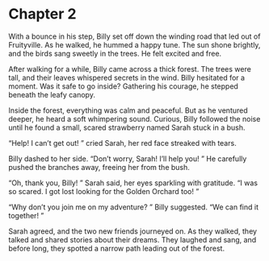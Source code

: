# Chapter 2
With a bounce in his step, Billy set off down the winding road that led out of Fruityville. As he walked, he hummed a happy tune. The sun shone brightly, and the birds sang sweetly in the trees. He felt excited and free. 

After walking for a while, Billy came across a thick forest. The trees were tall, and their leaves whispered secrets in the wind. Billy hesitated for a moment. Was it safe to go inside? Gathering his courage, he stepped beneath the leafy canopy. 

Inside the forest, everything was calm and peaceful. But as he ventured deeper, he heard a soft whimpering sound. Curious, Billy followed the noise until he found a small, scared strawberry named Sarah stuck in a bush. 

“Help! I can’t get out! ” cried Sarah, her red face streaked with tears. 

Billy dashed to her side. “Don’t worry, Sarah! I’ll help you! ” He carefully pushed the branches away, freeing her from the bush. 

“Oh, thank you, Billy! ” Sarah said, her eyes sparkling with gratitude. “I was so scared. I got lost looking for the Golden Orchard too! ”

“Why don’t you join me on my adventure? ” Billy suggested. “We can find it together! ”

Sarah agreed, and the two new friends journeyed on. As they walked, they talked and shared stories about their dreams. They laughed and sang, and before long, they spotted a narrow path leading out of the forest. 

